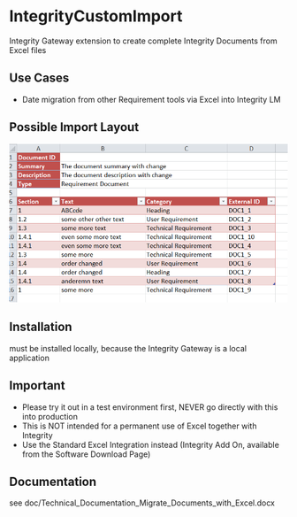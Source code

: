 # IntegrityCustomImport
Integrity Gateway extension to create complete Integrity Documents from Excel files

## Use Cases
- Date migration from other Requirement tools via Excel into Integrity LM

## Possible Import Layout
![CustomImport](doc/ExcelImport.PNG)

## Installation
must be installed locally, because the Integrity Gateway is a local application

## Important
- Please try it out in a test environment first, NEVER go directly with this into production 
- This is NOT intended for a permanent use of Excel together with Integrity
- Use the Standard Excel Integration instead (Integrity Add On, available from the Software Download Page) 

## Documentation
see doc/Technical_Documentation_Migrate_Documents_with_Excel.docx

